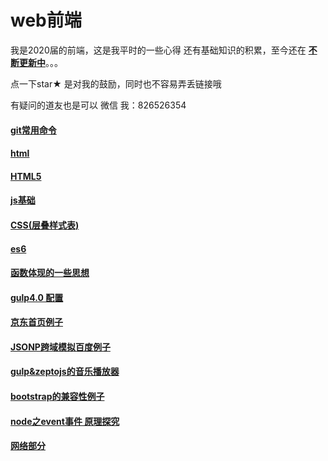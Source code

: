 # web前端

我是2020届的前端，这是我平时的一些心得 还有基础知识的积累，至今还在 **<u>不断更新中</u>**。。。

点一下star★ 是对我的鼓励，同时也不容易弄丢链接哦

有疑问的道友也是可以 微信 我：826526354

#### [git常用命令](https://github.com/z826526354/myProject/blob/master/git.md)

#### [html](https://github.com/z826526354/myProject/tree/master/html)

#### [HTML5](https://github.com/z826526354/myProject/tree/master/H5)


#### [js基础](https://github.com/z826526354/myProject/tree/master/js基础)

#### [CSS(层叠样式表)](https://github.com/z826526354/myProject/tree/master/css)

#### [es6](https://github.com/z826526354/myProject/tree/master/es6)

#### [函数体现的一些思想](https://github.com/z826526354/myProject/tree/master/组合函数.md)

#### [gulp4.0 配置](https://github.com/z826526354/myProject/blob/master/gulp4.0.md)

#### [京东首页例子](https://z826526354.github.io/myProject/jingdongPage/jingdong.html)

#### [JSONP跨域模拟百度例子](https://z826526354.github.io/myProject/网络/demo2.html)

#### [gulp&zeptojs的音乐播放器](https://z826526354.github.io/myProject/music/html/index.html)

#### [bootstrap的兼容性例子](https://z826526354.github.io/myProject/bootstrapPage/demo2.html)

#### [node之event事件 原理探究](https://github.com/z826526354/myProject/blob/master/event.md)

#### [网络部分](https://github.com/z826526354/myProject/tree/master/网络)

